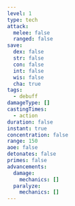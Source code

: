 ```yaml
---
level: 1
type: tech
attack:
  melee: false
  ranged: false
save:
  dex: false
  str: false
  con: false
  int: false
  wis: false
  cha: true
tags:
  - debuff
damageType: []
castingTimes:
  - action
duration: false
instant: true
concentration: false
range: 150
aoe: false
detonates: false
primes: false
advancements:
  damage:
    mechanics: []
  paralyze:
    mechanics: []
---
```

